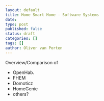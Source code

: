 ```yaml
---
layout: default
title: Home Smart Home - Software Systems
date: 
type: post
published: false
status: draft
categories: []
tags: []
author: Oliver van Porten
---
```

Overview/Comparison of  
- OpenHab.  
- FHEM  
- Domoticz  
- HomeGenie  
- others?